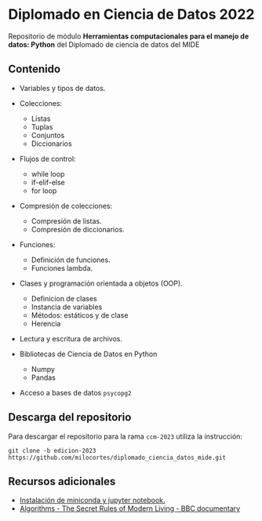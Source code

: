# Diplomado en Ciencia de Datos 2022

Repositorio de módulo **Herramientas computacionales para el manejo de datos: Python** del Diplomado de ciencia de datos del MIDE

## Contenido

* Variables y tipos de datos.
* Colecciones:
    - Listas
    - Tuplas
    - Conjuntos
    - Diccionarios
* Flujos de control:
    - while loop
    - if-elif-else 
    - for loop

* Compresión de colecciones:
    - Compresión de listas.
    - Compresión de diccionarios.
* Funciones:
    - Definición de funciones.
    - Funciones lambda.
* Clases y programación orientada a objetos (OOP).
    - Definicion de clases
    - Instancia de variables
    - Métodos: estáticos y de clase
    - Herencia
* Lectura y escritura de archivos.
* Bibliotecas de Ciencia de Datos en Python
    - Numpy
    - Pandas
* Acceso a bases de datos ```psycopg2```

## Descarga del repositorio

Para descargar el repositorio para la rama ```ccm-2023``` utiliza la instrucción:

```
git clone -b edicion-2023 https://github.com/milocortes/diplomado_ciencia_datos_mide.git
```

## Recursos adicionales

* [Instalación de miniconda y jupyter notebook.](https://www.youtube.com/watch?v=YBFwFMxKyyc)
* [Algorithms - The Secret Rules of Modern Living - BBC documentary](https://www.youtube.com/watch?v=k2AqGongii0)